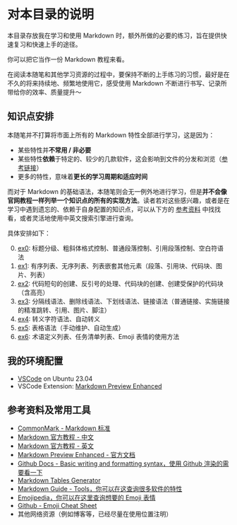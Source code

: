 # 对本目录的说明

本目录存放我在学习和使用 Markdown 时，额外所做的必要的练习，旨在提供快速复习和快速上手的途径。

你可以把它当作一份 Markdown 教程来看。

在阅读本随笔和其他学习资源的过程中，要保持不断的上手练习的习惯，最好是在不久的将来持续地、频繁地使用它，感受使用 Markdown 不断进行书写、记录所带给你的效率、质量提升～

## 知识点安排

本随笔并不打算将市面上所有的 Markdown 特性全部进行学习，这是因为：

- 某些特性并**不常用 / 非必要**
- 某些特性**依赖**于特定的、较少的几款软件，这会影响到文件的分发和浏览（[参考链接](https://www.markdownguide.org/tools/)）
- 更多的特性，意味着**更长的学习周期和适应时间**

而对于 Markdown 的基础语法，本随笔则会无一例外地进行学习，但是**并不会像官网教程一样列举一个知识点的所有的实现方法**。读者若对这些感兴趣，或者是在学习中遇到遗忘的、依赖于自身配置的知识点，可以从下方的 [参考资料](./description.md#参考资料及常用工具) 中找找看，或者灵活地使用中英文搜索引擎进行查询。

具体安排如下：

0. [ex0](./ex0.md): 标题分级、粗斜体格式控制、普通段落控制、引用段落控制、空白符语法
1. [ex1](./ex1.md): 有序列表、无序列表、列表嵌套其他元素（段落、引用块、代码块、图片、列表）
2. [ex2](./ex2.md): 代码短句的创建、反引号的处理、代码块的创建、创建受保护的代码块（含高亮）
3. [ex3](./ex3.md): 分隔线语法、删除线语法、下划线语法、链接语法（普通链接、实施链接的精准跳转、引用、图片、脚注）
4. [ex4](./ex4.md): 转义字符语法、自动转义
5. [ex5](./ex5.md): 表格语法（手动维护、自动生成）
6. [ex6](./ex6.md): 术语定义列表、任务清单列表、Emoji 表情的使用方法

## 我的环境配置

- [VSCode](https://code.visualstudio.com/) on Ubuntu 23.04
- VSCode Extension: [Markdown Preview Enhanced](https://marketplace.visualstudio.com/items?itemName=shd101wyy.markdown-preview-enhanced)

## 参考资料及常用工具

- [CommonMark - Markdown 标准](https://commonmark.org/)
- [Markdown 官方教程 - 中文](https://markdown.com.cn/)
- [Markdown 官方教程 - 英文](https://www.markdownguide.org/)
- [Markdown Preview Enhanced - 官方文档](https://shd101wyy.github.io/markdown-preview-enhanced/#/)
- [Github Docs - Basic writing and formatting syntax，使用 Github 渲染的需要看一下](https://docs.github.com/en/get-started/writing-on-github/getting-started-with-writing-and-formatting-on-github/basic-writing-and-formatting-syntax)
- [Markdown Tables Generator](https://www.tablesgenerator.com/markdown_tables)
- [Markdown Guide - Tools，你可以在这查询很多软件的特性](https://www.markdownguide.org/tools/)
- [Emojipedia，你可以在这里查询想要的 Emoji 表情](https://emojipedia.org/)
- [Github - Emoji Cheat Sheet](https://github.com/ikatyang/emoji-cheat-sheet)
- 其他网络资源（例如博客等，已经尽量在使用位置注明）

